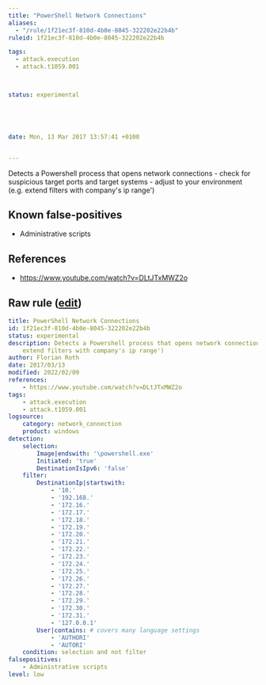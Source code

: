 ```yaml
---
title: "PowerShell Network Connections"
aliases:
  - "/rule/1f21ec3f-810d-4b0e-8045-322202e22b4b"
ruleid: 1f21ec3f-810d-4b0e-8045-322202e22b4b

tags:
  - attack.execution
  - attack.t1059.001



status: experimental





date: Mon, 13 Mar 2017 13:57:41 +0100


---
```


Detects a Powershell process that opens network connections - check for suspicious target ports and target systems - adjust to your environment (e.g. extend filters with company's ip range')

<!--more-->


## Known false-positives

* Administrative scripts



## References

* https://www.youtube.com/watch?v=DLtJTxMWZ2o


## Raw rule ([edit](https://github.com/SigmaHQ/sigma/edit/master/rules/windows/network_connection/net_connection_win_powershell_network_connection.yml))
```yaml
title: PowerShell Network Connections
id: 1f21ec3f-810d-4b0e-8045-322202e22b4b
status: experimental
description: Detects a Powershell process that opens network connections - check for suspicious target ports and target systems - adjust to your environment (e.g.
    extend filters with company's ip range')
author: Florian Roth
date: 2017/03/13
modified: 2022/02/09
references:
    - https://www.youtube.com/watch?v=DLtJTxMWZ2o
tags:
    - attack.execution
    - attack.t1059.001
logsource:
    category: network_connection
    product: windows
detection:
    selection:
        Image|endswith: '\powershell.exe'
        Initiated: 'true'
        DestinationIsIpv6: 'false'
    filter:
        DestinationIp|startswith:
            - '10.'
            - '192.168.'
            - '172.16.'
            - '172.17.'
            - '172.18.'
            - '172.19.'
            - '172.20.'
            - '172.21.'
            - '172.22.'
            - '172.23.'
            - '172.24.'
            - '172.25.'
            - '172.26.'
            - '172.27.'
            - '172.28.'
            - '172.29.'
            - '172.30.'
            - '172.31.'
            - '127.0.0.1'
        User|contains: # covers many language settings
            - 'AUTHORI'
            - 'AUTORI'
    condition: selection and not filter
falsepositives:
    - Administrative scripts
level: low

```
